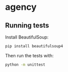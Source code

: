 # agency

## Running tests

Install BeautifulSoup:

```bash
pip install beautifulsoup4
```

Then run the tests with:

```bash
python -m unittest
```
